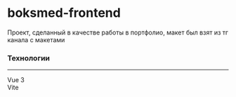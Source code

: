 # boksmed-frontend
Проект, сделанный в качестве работы в портфолио, макет был взят из тг канала с макетами

### Технологии
***
Vue 3  
Vite
